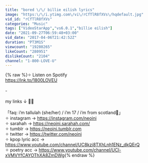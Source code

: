 ```yaml
---
title: "bored \/\/ billie eilish lyrics"
image: "https:\/\/i.ytimg.com\/vi\/rCfTlR8fXVs\/hqdefault.jpg"
vid_id: "rCfTlR8fXVs"
categories: "Music"
tags: ["VideoStarApp","vs6.0.1","billie eilish"]
date: "2021-09-27T06:59:48+03:00"
vid_date: "2017-04-06T21:42:52Z"
duration: "PT3M1S"
viewcount: "19280265"
likeCount: "280951"
dislikeCount: "2104"
channel: "1-800-LOVE-U"
---
```

{% raw %}✧ Listen on Spotify<br /><a rel="nofollow" target="blank" href="https://lnk.to/1800LOVEU">https://lnk.to/1800LOVEU</a><br /><br />-<br /><br />my links ↓ 🐰🍭<br /><br />「faq: i’m tallulah (she/her) / i’m 17 / i’m from scotland🏴󠁧󠁢󠁳󠁣󠁴󠁿」 <br />✧ instagram →  <a rel="nofollow" target="blank" href="https://instagram.com/neoini">https://instagram.com/neoini</a><br />✧ sarahah →  <a rel="nofollow" target="blank" href="https://neoini.sarahah.com/">https://neoini.sarahah.com/</a><br />✧ tumblr →  <a rel="nofollow" target="blank" href="https://neoini.tumblr.com">https://neoini.tumblr.com</a><br />✧ twitter →  <a rel="nofollow" target="blank" href="https://twitter.com/neoini">https://twitter.com/neoini</a><br />✧ kpop lyric acc →  <a rel="nofollow" target="blank" href="https://www.youtube.com/channel/UC8kzi8TXhLnh1ENz_dkQErQ">https://www.youtube.com/channel/UC8kzi8TXhLnh1ENz_dkQErQ</a><br />✧ poetry acc →  <a rel="nofollow" target="blank" href="https://www.youtube.com/channel/UCl-xVMVYfCAYOThXA8ZmDWg">https://www.youtube.com/channel/UCl-xVMVYfCAYOThXA8ZmDWg</a>{% endraw %}
